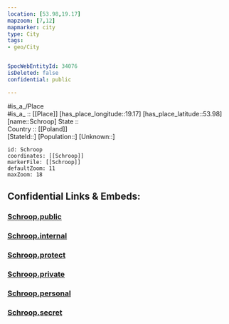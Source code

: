 ```yaml
---
location: [53.98,19.17] 
mapzoom: [7,12] 
mapmarker: city 
type: City
tags:
- geo/City


SpocWebEntityId: 34076
isDeleted: false
confidential: public

---
```

#is_a_/Place  
#is_a_ :: [[Place]] 
[has_place_longitude::19.17] 
[has_place_latitude::53.98] 
[name::Schroop] 
State ::  
Country :: [[Poland]]  
[StateId::] 
[Population::] 
[Unknown::] 


```leaflet
id: Schroop
coordinates: [[Schroop]] 
markerFile: [[Schroop]] 
defaultZoom: 11 
maxZoom: 18
```


## Confidential Links & Embeds: 

### [Schroop.public](/_public/\Earth\Continent\Europe\Europe~East\Poland\Provinces~Poland\Pomeranian\CitySchroop.public.md) 

### [Schroop.internal](/_internal/\Earth\Continent\Europe\Europe~East\Poland\Provinces~Poland\Pomeranian\CitySchroop.internal.md) 

### [Schroop.protect](/_protect/\Earth\Continent\Europe\Europe~East\Poland\Provinces~Poland\Pomeranian\CitySchroop.protect.md) 

### [Schroop.private](/_private/\Earth\Continent\Europe\Europe~East\Poland\Provinces~Poland\Pomeranian\CitySchroop.private.md) 

### [Schroop.personal](/_personal/\Earth\Continent\Europe\Europe~East\Poland\Provinces~Poland\Pomeranian\CitySchroop.personal.md) 

### [Schroop.secret](/_secret/\Earth\Continent\Europe\Europe~East\Poland\Provinces~Poland\Pomeranian\CitySchroop.secret.md)

